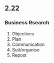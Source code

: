 ## 2.22



###  Business Rsearch



1. Objectives
2. Plan
3. Communication
4. Suit/organise
5. Repost 



